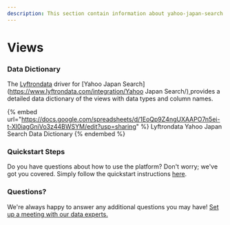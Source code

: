 ```yaml
---
description: This section contain information about yahoo-japan-search connector views information
---
```


# Views

### Data Dictionary

The [Lyftrondata](https://www.lyftrondata.com/) driver for [Yahoo Japan Search](https://www.lyftrondata.com/integration/Yahoo Japan Search/)[ ](https://www.lyftrondata.com/integration/yahoo-japan-search/)provides a detailed data dictionary of the views with data types and column names.

{% embed url="https://docs.google.com/spreadsheets/d/1EoQp9Z4ngUXAAPO7n5ei-t-Xl0iagGniVo3z44BWSYM/edit?usp=sharing" %}
Lyftrondata Yahoo Japan Search Data Dictionary
{% endembed %}

### Quickstart Steps

Do you have questions about how to use the platform? Don't worry; we've got you covered. Simply follow the quickstart instructions [here](../../../../quickstart-steps.md).

### Questions? <a href="#questions" id="questions"></a>

We're always happy to answer any additional questions you may have! [Set up a meeting with our data experts.](https://www.lyftrondata.com/book-a-meeting/)


